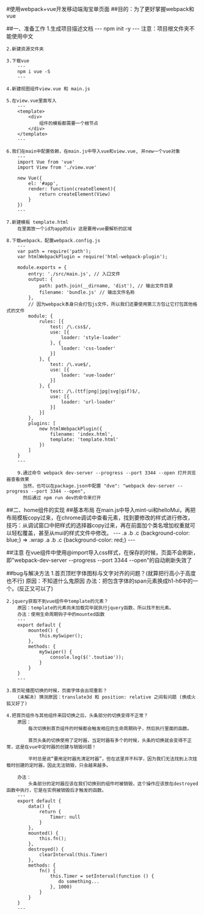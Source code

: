 #使用webpack+vue开发移动端淘宝单页面
##目的：为了更好掌握webpack和vue

##一、准备工作
    1.生成项目描述文档
        ---
        npm init -y
        ---
        注意：项目根文件夹不能使用中文

    2.新建资源文件夹

    3.下载vue
        ---
        npm i vue -S
        ---

    4.新建视图组件view.vue 和 main.js
    
    5.在view.vue里面写入
        ---
        <template>
            <div>
                组件的模板都需要一个根节点
            </div>
        </template>
        ---

    6.我们在main中配置依赖，在main.js中导入vue和view.vue, 并new一个vue对象
        ---
        import Vue from 'vue'
        import View from './view.vue'

        new Vue({
            el: '#app',
            render: function(createElement){
                return createElement(View)
            }
        })
        ---

    7.新建模板 template.html
        在里面放一个id为app的div 这是要用vue要解析的区域

    8.下载webpack，配置webpack.config.js
        ---
        var path = require('path');
        var htmlWebpackPlugin = require('html-webpack-plugin');

        module.exports = {
            entry: './src/main.js', // 入口文件
            output: {
                path: path.join(__dirname, 'dist'), // 输出文件目录
                filename: 'bundle.js' // 输出文件名称
            },
            // 因为webpack本身只会打包js文件，所以我们还要使用第三方包让它打包其他格式的文件
            module: {
                rules: [{
                    test: /\.css$/,
                    use: [{
                        loader: 'style-loader'
                    }, {
                        loader: 'css-loader'
                    }]
                }, {
                    test: /\.vue$/,
                    use: [{
                        loader: 'vue-loader'
                    }]
                }, {
                    test: /\.(ttf|png|jpg|svg|gif)$/,
                    use: [{
                        loader: 'url-loader'
                    }]
                }]
            },
            plugins: [
                new htmlWebpackPlugin({
                    filename: 'index.html',
                    template: 'template.html'
                })
            ]
        }
        ---

        9.通过命令 webpack dev-server --progress --port 3344 --open 打开浏览器查看效果
          当然，也可以在package.json中配置 "dve": "webpack dev-server --progress --port 3344 --open",
          然后通过 npm run dev的命令来打开


##二、home组件的实现
##基本布局
    在main.js中导入mint-ui和helloMui，再把布局模板copy过来，在chrome调试中查看元素，找到要修改的样式进行修改，
    技巧：从调试窗口中把样式的选择器copy过来，再在前面加个类名增加权重就可以轻松覆盖，甚至从mui的样式文件中修改。
    ---
    .a .b .c {background-color: blue;} => .wrap .a .b .c {background-color: red;}
    ---

##注意
    在vue组件中使用@import导入css样式，在保存的时候，页面不会刷新，即"webpack-dev-server --progress --port 3344 --open"的自动刷新失效了

##bug与解决方法
    1.首页顶栏字体图标与文字对齐的问题？(就算把行高小于高度也不行)
        原因：不知道什么鬼原因
        办法：把包含字体的span元素换成h1-h6中的一个。(反正又可以了)

    2.jquery获取不到vue组件中template的元素？
        原因：template的元素尚未加载完毕就执行jquery函数，所以找不到元素。
        办法：使用生命周期钩子中的mounted函数
        ---
        export default {
            mounted() {
                this.mySwiper();
            },
            methods: {
                mySwiper() {
                    console.log($('.toutiao'));
                }
            }
        }
        ---

    3.首页轮播图切换的时候，页面字体会出现重影？
        (未解决) 猜测原因：translate3d 和 position: relative 之间有问题 (换成火狐又好了)

    4.把首页组件与其他组件来回切换之后，头条部分的切换变得不正常？
        原因：
            每次切换到首页组件的时候都会触发相应的生命周期钩子，然后执行里面的函数。

            首页头条的切换使用了定时器，当定时器有多个的时候，头条的切换就会变得不正常，这是在vue中定时器的创建与销毁问题！
            
            平时总是说“要用定时器先清定时器”，但在这里并不科学，因为我们无法找到上次挂载时创建的定时器，因此无法销毁，只会越来越多。

        办法：
            头条部分的定时器应该在我们切换别的组件时被销毁，这个操作应该放在destroyed函数中执行，它是在实例被销毁后才触发的函数。
        ---
        export default {
            data() {
                return {
                    Timer: null
                }
            },
            mounted() {
                this.fn();
            },
            destroyed() {
                clearInterval(this.Timer)
            },
            methods: {
                fn() {
                    this.Timer = setInterval(function () {
                       do something...
                    }, 1000)
                }
            }
        }
        ---